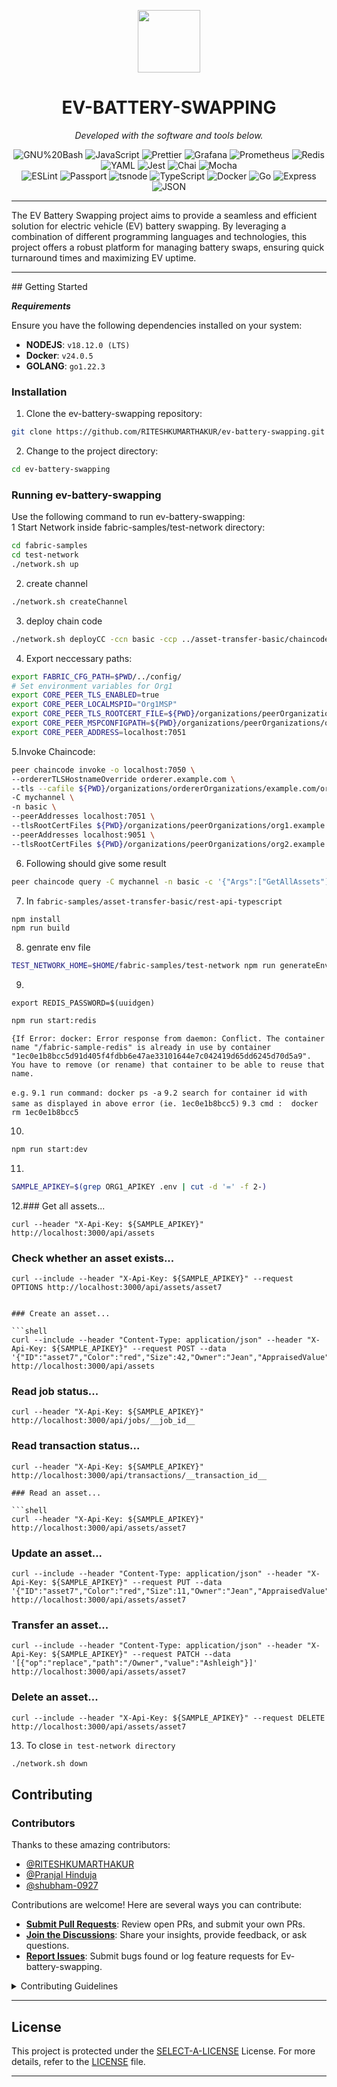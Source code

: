 <p align="center">
  <img src="https://img.icons8.com/?size=100&id=86079&format=png&color=ffffff" width="100" />
</p>
<p align="center">
    <h1 align="center">EV-BATTERY-SWAPPING</h1>
</p>

<p align="center">
		<em>Developed with the software and tools below.</em>
</p>
<p align="center">
	<img src="https://img.shields.io/badge/GNU%20Bash-4EAA25.svg?style=flat&logo=GNU-Bash&logoColor=white" alt="GNU%20Bash">
	<img src="https://img.shields.io/badge/JavaScript-F7DF1E.svg?style=flat&logo=JavaScript&logoColor=black" alt="JavaScript">
	<img src="https://img.shields.io/badge/Prettier-F7B93E.svg?style=flat&logo=Prettier&logoColor=black" alt="Prettier">
	<img src="https://img.shields.io/badge/Grafana-F46800.svg?style=flat&logo=Grafana&logoColor=white" alt="Grafana">
	<img src="https://img.shields.io/badge/Prometheus-E6522C.svg?style=flat&logo=Prometheus&logoColor=white" alt="Prometheus">
	<img src="https://img.shields.io/badge/Redis-DC382D.svg?style=flat&logo=Redis&logoColor=white" alt="Redis">
	<img src="https://img.shields.io/badge/YAML-CB171E.svg?style=flat&logo=YAML&logoColor=white" alt="YAML">
	<img src="https://img.shields.io/badge/Jest-C21325.svg?style=flat&logo=Jest&logoColor=white" alt="Jest">
	<img src="https://img.shields.io/badge/Chai-A30701.svg?style=flat&logo=Chai&logoColor=white" alt="Chai">
	<img src="https://img.shields.io/badge/Mocha-8D6748.svg?style=flat&logo=Mocha&logoColor=white" alt="Mocha">
	<br>
	<img src="https://img.shields.io/badge/ESLint-4B32C3.svg?style=flat&logo=ESLint&logoColor=white" alt="ESLint">
	<img src="https://img.shields.io/badge/Passport-34E27A.svg?style=flat&logo=Passport&logoColor=white" alt="Passport">
	<img src="https://img.shields.io/badge/tsnode-3178C6.svg?style=flat&logo=ts-node&logoColor=white" alt="tsnode">
	<img src="https://img.shields.io/badge/TypeScript-3178C6.svg?style=flat&logo=TypeScript&logoColor=white" alt="TypeScript">
	<img src="https://img.shields.io/badge/Docker-2496ED.svg?style=flat&logo=Docker&logoColor=white" alt="Docker">
	<img src="https://img.shields.io/badge/Go-00ADD8.svg?style=flat&logo=Go&logoColor=white" alt="Go">
	<img src="https://img.shields.io/badge/Express-000000.svg?style=flat&logo=Express&logoColor=white" alt="Express">
	<img src="https://img.shields.io/badge/JSON-000000.svg?style=flat&logo=JSON&logoColor=white" alt="JSON">
</p>
<hr>
The EV Battery Swapping project aims to provide a seamless and efficient solution for electric vehicle (EV) battery swapping. By leveraging a combination of different programming languages and technologies, this project offers a robust platform for managing battery swaps, ensuring quick turnaround times and maximizing EV uptime.
<hr>
##  Getting Started

***Requirements***

Ensure you have the following dependencies installed on your system:

* **NODEJS**: `v18.12.0 (LTS)`
* **Docker**: `v24.0.5`
* **GOLANG**: `go1.22.3`
###  Installation

1. Clone the ev-battery-swapping repository:

```sh
git clone https://github.com/RITESHKUMARTHAKUR/ev-battery-swapping.git
```

2. Change to the project directory:

```sh
cd ev-battery-swapping
```
###  Running ev-battery-swapping

Use the following command to run ev-battery-swapping: <br>
1 Start Network inside fabric-samples/test-network directory:
```sh
cd fabric-samples
cd test-network
./network.sh up
```
2. create channel
```sh
./network.sh createChannel
```
3. deploy chain code
```sh
./network.sh deployCC -ccn basic -ccp ../asset-transfer-basic/chaincode-javascript -ccl javascript
```
4. Export neccessary paths:
```sh
export FABRIC_CFG_PATH=$PWD/../config/
# Set environment variables for Org1
export CORE_PEER_TLS_ENABLED=true
export CORE_PEER_LOCALMSPID="Org1MSP"
export CORE_PEER_TLS_ROOTCERT_FILE=${PWD}/organizations/peerOrganizations/org1.example.com/peers/peer0.org1.example.com/tls/ca.crt
export CORE_PEER_MSPCONFIGPATH=${PWD}/organizations/peerOrganizations/org1.example.com/users/Admin@org1.example.com/msp
export CORE_PEER_ADDRESS=localhost:7051
```
5.Invoke Chaincode:
```sh
peer chaincode invoke -o localhost:7050 \
--ordererTLSHostnameOverride orderer.example.com \
--tls --cafile ${PWD}/organizations/ordererOrganizations/example.com/orderers/orderer.example.com/msp/tlscacerts/tlsca.example.com-cert.pem \
-C mychannel \
-n basic \
--peerAddresses localhost:7051 \
--tlsRootCertFiles ${PWD}/organizations/peerOrganizations/org1.example.com/peers/peer0.org1.example.com/tls/ca.crt \
--peerAddresses localhost:9051 \
--tlsRootCertFiles ${PWD}/organizations/peerOrganizations/org2.example.com/peers/peer0.org2.example.com/tls/ca.crt -c '{"function":"InitLedger","Args":[]}'
```
6. Following should give some result
```sh
peer chaincode query -C mychannel -n basic -c '{"Args":["GetAllAssets"]}'
```
7. In `fabric-samples/asset-transfer-basic/rest-api-typescript`
```sh
npm install
npm run build
```
8. genrate env file
```sh
TEST_NETWORK_HOME=$HOME/fabric-samples/test-network npm run generateEnv
```
9.
`export REDIS_PASSWORD=$(uuidgen)`
```sh
npm run start:redis
```
	{If Error: docker: Error response from daemon: Conflict. The container name "/fabric-sample-redis" is already in use by container "1ec0e1b8bcc5d91d405f4fdbb6e47ae33101644e7c042419d65dd6245d70d5a9". You have to remove (or rename) that container to be able to reuse that name.

`e.g.`
  `9.1 run command: docker ps -a` 
	`9.2 search for container id with same as displayed in above error (ie. 1ec0e1b8bcc5)`
	`9.3 cmd :  docker rm 1ec0e1b8bcc5`

10.
```sh
npm run start:dev
```
11.
```sh
SAMPLE_APIKEY=$(grep ORG1_APIKEY .env | cut -d '=' -f 2-)
```
12.### Get all assets...
```shell
curl --header "X-Api-Key: ${SAMPLE_APIKEY}" http://localhost:3000/api/assets 
```
### Check whether an asset exists...

```shell
curl --include --header "X-Api-Key: ${SAMPLE_APIKEY}" --request OPTIONS http://localhost:3000/api/assets/asset7


### Create an asset...

```shell
curl --include --header "Content-Type: application/json" --header "X-Api-Key: ${SAMPLE_APIKEY}" --request POST --data '{"ID":"asset7","Color":"red","Size":42,"Owner":"Jean","AppraisedValue":101}' http://localhost:3000/api/assets
```

### Read job status...

```shell
curl --header "X-Api-Key: ${SAMPLE_APIKEY}" http://localhost:3000/api/jobs/__job_id__
```

### Read transaction status...

```shell
curl --header "X-Api-Key: ${SAMPLE_APIKEY}" http://localhost:3000/api/transactions/__transaction_id__

### Read an asset...

```shell
curl --header "X-Api-Key: ${SAMPLE_APIKEY}" http://localhost:3000/api/assets/asset7
```

### Update an asset...

```shell
curl --include --header "Content-Type: application/json" --header "X-Api-Key: ${SAMPLE_APIKEY}" --request PUT --data '{"ID":"asset7","Color":"red","Size":11,"Owner":"Jean","AppraisedValue":101}' http://localhost:3000/api/assets/asset7
```

### Transfer an asset...

```shell
curl --include --header "Content-Type: application/json" --header "X-Api-Key: ${SAMPLE_APIKEY}" --request PATCH --data '[{"op":"replace","path":"/Owner","value":"Ashleigh"}]' http://localhost:3000/api/assets/asset7
```

### Delete an asset...

```shell
curl --include --header "X-Api-Key: ${SAMPLE_APIKEY}" --request DELETE http://localhost:3000/api/assets/asset7
```

13. To close
`in test-network directory`
```sh
./network.sh down
```
##  Contributing
### Contributors

Thanks to these amazing contributors:

- [@RITESHKUMARTHAKUR](https://github.com/RITESHKUMARTHAKUR)
- [@Pranjal Hinduja](https://github.com/Pranjalhinduja)
- [@shubham-0927](https://github.com/shubham-0927)


Contributions are welcome! Here are several ways you can contribute:

- **[Submit Pull Requests](https://github.com/RITESHKUMARTHAKUR/ev-battery-swapping.git/blob/main/CONTRIBUTING.md)**: Review open PRs, and submit your own PRs.
- **[Join the Discussions](https://github.com/RITESHKUMARTHAKUR/ev-battery-swapping.git/discussions)**: Share your insights, provide feedback, or ask questions.
- **[Report Issues](https://github.com/RITESHKUMARTHAKUR/ev-battery-swapping.git/issues)**: Submit bugs found or log feature requests for Ev-battery-swapping.

<details closed>
    <summary>Contributing Guidelines</summary>

1. **Fork the Repository**: Start by forking the project repository to your GitHub account.
2. **Clone Locally**: Clone the forked repository to your local machine using a Git client.
   ```sh
   git clone https://github.com/RITESHKUMARTHAKUR/ev-battery-swapping.git
   ```
3. **Create a New Branch**: Always work on a new branch, giving it a descriptive name.
   ```sh
   git checkout -b new-feature-x
   ```
4. **Make Your Changes**: Develop and test your changes locally.
5. **Commit Your Changes**: Commit with a clear message describing your updates.
   ```sh
   git commit -m 'Implemented new feature x.'
   ```
6. **Push to GitHub**: Push the changes to your forked repository.
   ```sh
   git push origin new-feature-x
   ```
7. **Submit a Pull Request**: Create a PR against the original project repository. Clearly describe the changes and their motivations.

Once your PR is reviewed and approved, it will be merged into the main branch.

</details>

---

##  License

This project is protected under the [SELECT-A-LICENSE](https://choosealicense.com/licenses) License. For more details, refer to the [LICENSE](https://choosealicense.com/licenses/) file.

---





